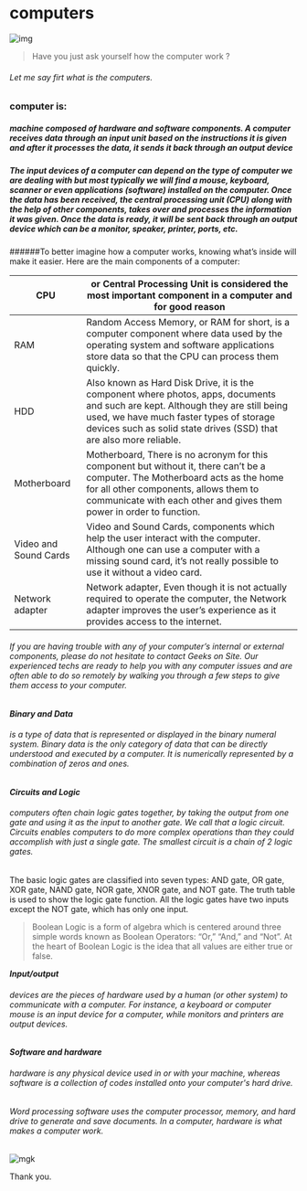 # computers
![img](https://covers.openlibrary.org/b/id/7446331-L.jpg)
>Have you just ask yourself how the computer work ?

###### Let me say firt what is the computers.

### computer is: 
##### machine composed of hardware and software components. A computer receives data through an input unit based on the instructions it is given and after it processes the data, it sends it back through an output device

##### The input devices of a computer can depend on the type of computer we are dealing with but most typically we will find a mouse, keyboard, scanner or even applications (software) installed on the computer. Once the data has been received, the central processing unit (CPU) along with the help of other components, takes over and processes the information it was given. Once the data is ready, it will be sent back through an output device which can be a monitor, speaker, printer, ports, etc.

######To better imagine how a computer works, knowing what’s inside will make it easier. Here are the main components of a computer:


CPU| or Central Processing Unit is considered the most important component in a computer and for good reason
-|- 
RAM|Random Access Memory, or RAM for short, is a computer component where data used by the operating system and software applications store data so that the CPU can process them quickly.
HDD|Also known as Hard Disk Drive, it is the component where photos, apps, documents and such are kept. Although they are still being used, we have much faster types of storage devices such as solid state drives (SSD) that are also more reliable.
Motherboard|Motherboard, There is no acronym for this component but without it, there can’t be a computer. The Motherboard acts as the home for all other components, allows them to communicate with each other and gives them power in order to function. 
Video and   Sound   Cards|Video and   Sound   Cards,  components which help the user interact with the computer. Although one can use a computer with a missing sound card, it’s not really possible to use it without a video card.
Network adapter|Network adapter,  Even though it is not actually required to operate the computer, the Network adapter improves the user’s experience as it provides access to the internet.



###### If you are having trouble with any of your computer’s internal or external components, please do not hesitate to contact Geeks on Site. Our experienced techs are ready to help you with any computer issues and are often able to do so remotely by walking you through a few steps to give them access to your computer.


***Binary and Data***
###### is a type of data that is represented or displayed in the binary numeral system. Binary data is the only category of data that can be directly understood and executed by a computer. It is numerically represented by a combination of zeros and ones.


***Circuits and Logic***
###### computers often chain logic gates together, by taking the output from one gate and using it as the input to another gate. We call that a logic circuit. Circuits enables computers to do more complex operations than they could accomplish with just a single gate. The smallest circuit is a chain of 2 logic gates.


The basic logic gates are classified into seven types: AND gate, OR gate, XOR gate, NAND gate, NOR gate, XNOR gate, and NOT gate. The truth table is used to show the logic gate function. All the logic gates have two inputs except the NOT gate, which has only one input.



>Boolean Logic is a form of algebra which is centered around three simple words known as Boolean Operators: “Or,” “And,” and “Not”. At the heart of Boolean Logic is the idea that all values are either true or false.




***Input/output***

######  devices are the pieces of hardware used by a human (or other system) to communicate with a computer. For instance, a keyboard or computer mouse is an input device for a computer, while monitors and printers are output devices.



***Software and hardware***
###### hardware is any physical device used in or with your machine, whereas software is a collection of codes installed onto your computer's hard drive.

###### Word processing software uses the computer processor, memory, and hard drive to generate and save documents. In a computer, hardware is what makes a computer work.


![mgk](https://www.hp.com/us-en/shop/app/assets/images/uploads/prod/10-essential-computer-maintenance-tips-hero156657824639785.jpg)


Thank you.
